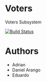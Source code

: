 Voters
======

Voters Subsystem

[![Build Status](https://travis-ci.org/Arquisoft/voters_2a.svg?branch=master)](https://travis-ci.org/Arquisoft/voters_2a)

Authors
=======

* Adrian
* Daniel Arango
* Eduardo




